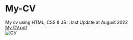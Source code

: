 # My-CV
My cv using HTML, CSS &amp; JS :: last Update at August 2022  
[My CV.pdf](https://github.com/samehgazar/My-CV-Aug-2022/files/9734187/My.CV.pdf)  
![CV](https://user-images.githubusercontent.com/74605802/194560808-4db748fd-5a50-4ea5-a2f5-1bbb10f0ddb3.png)

